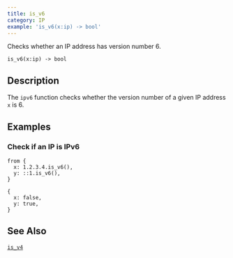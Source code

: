 ```yaml
---
title: is_v6
category: IP
example: 'is_v6(x:ip) -> bool'
---
```



Checks whether an IP address has version number 6.

```tql
is_v6(x:ip) -> bool
```

## Description

The `ipv6` function checks whether the version number of a given IP address `x`
is 6.

## Examples

### Check if an IP is IPv6

```tql
from {
  x: 1.2.3.4.is_v6(),
  y: ::1.is_v6(),
}
```

```tql
{
  x: false,
  y: true,
}
```

## See Also

[`is_v4`](/reference/functions/is_v4)
